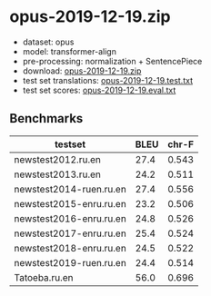 # opus-2019-12-19.zip

* dataset: opus
* model: transformer-align
* pre-processing: normalization + SentencePiece
* download: [opus-2019-12-19.zip](https://object.pouta.csc.fi/OPUS-MT-models/ru-en/opus-2019-12-19.zip)
* test set translations: [opus-2019-12-19.test.txt](https://object.pouta.csc.fi/OPUS-MT-models/ru-en/opus-2019-12-19.test.txt)
* test set scores: [opus-2019-12-19.eval.txt](https://object.pouta.csc.fi/OPUS-MT-models/ru-en/opus-2019-12-19.eval.txt)

## Benchmarks

| testset               | BLEU  | chr-F |
|-----------------------|-------|-------|
| newstest2012.ru.en 	| 27.4 	| 0.543 |
| newstest2013.ru.en 	| 24.2 	| 0.511 |
| newstest2014-ruen.ru.en 	| 27.4 	| 0.556 |
| newstest2015-enru.ru.en 	| 23.2 	| 0.506 |
| newstest2016-enru.ru.en 	| 24.8 	| 0.526 |
| newstest2017-enru.ru.en 	| 25.4 	| 0.524 |
| newstest2018-enru.ru.en 	| 24.5 	| 0.522 |
| newstest2019-ruen.ru.en 	| 24.4 	| 0.514 |
| Tatoeba.ru.en 	| 56.0 	| 0.696 |
